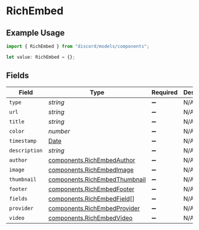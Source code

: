 # RichEmbed

## Example Usage

```typescript
import { RichEmbed } from "discord/models/components";

let value: RichEmbed = {};
```

## Fields

| Field                                                                                         | Type                                                                                          | Required                                                                                      | Description                                                                                   |
| --------------------------------------------------------------------------------------------- | --------------------------------------------------------------------------------------------- | --------------------------------------------------------------------------------------------- | --------------------------------------------------------------------------------------------- |
| `type`                                                                                        | *string*                                                                                      | :heavy_minus_sign:                                                                            | N/A                                                                                           |
| `url`                                                                                         | *string*                                                                                      | :heavy_minus_sign:                                                                            | N/A                                                                                           |
| `title`                                                                                       | *string*                                                                                      | :heavy_minus_sign:                                                                            | N/A                                                                                           |
| `color`                                                                                       | *number*                                                                                      | :heavy_minus_sign:                                                                            | N/A                                                                                           |
| `timestamp`                                                                                   | [Date](https://developer.mozilla.org/en-US/docs/Web/JavaScript/Reference/Global_Objects/Date) | :heavy_minus_sign:                                                                            | N/A                                                                                           |
| `description`                                                                                 | *string*                                                                                      | :heavy_minus_sign:                                                                            | N/A                                                                                           |
| `author`                                                                                      | [components.RichEmbedAuthor](../../models/components/richembedauthor.md)                      | :heavy_minus_sign:                                                                            | N/A                                                                                           |
| `image`                                                                                       | [components.RichEmbedImage](../../models/components/richembedimage.md)                        | :heavy_minus_sign:                                                                            | N/A                                                                                           |
| `thumbnail`                                                                                   | [components.RichEmbedThumbnail](../../models/components/richembedthumbnail.md)                | :heavy_minus_sign:                                                                            | N/A                                                                                           |
| `footer`                                                                                      | [components.RichEmbedFooter](../../models/components/richembedfooter.md)                      | :heavy_minus_sign:                                                                            | N/A                                                                                           |
| `fields`                                                                                      | [components.RichEmbedField](../../models/components/richembedfield.md)[]                      | :heavy_minus_sign:                                                                            | N/A                                                                                           |
| `provider`                                                                                    | [components.RichEmbedProvider](../../models/components/richembedprovider.md)                  | :heavy_minus_sign:                                                                            | N/A                                                                                           |
| `video`                                                                                       | [components.RichEmbedVideo](../../models/components/richembedvideo.md)                        | :heavy_minus_sign:                                                                            | N/A                                                                                           |